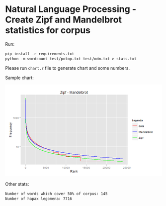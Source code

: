 Natural Language Processing - Create Zipf and Mandelbrot statistics for corpus
============

Run:
~~~
pip install -r requirements.txt
python -m wordcount test/potop.txt test/odm.txt > stats.txt
~~~

Please run `chart.r` file to generate chart and some numbers.

Sample chart:

![Zipf-Mandelbrot chart](/test/Rplot.png?raw=true)

Other stats:
~~~
Number of words which cover 50% of corpus: 145
Number of hapax legomena: 7716
~~~
